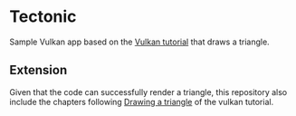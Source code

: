 # Tectonic

Sample Vulkan app based on the [Vulkan tutorial](https://vulkan-tutorial.com/) that draws a triangle.

## Extension

Given that the code can successfully render a triangle, this repository also include the chapters following [Drawing a triangle](https://vulkan-tutorial.com/Drawing_a_triangle/Setup/Base_code) of the vulkan tutorial.

